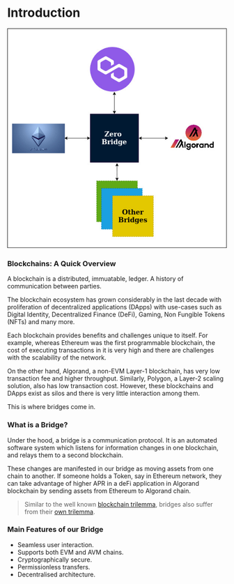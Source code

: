 # Introduction

![](../.gitbook/assets/1.bridge-block.jpg)

### Blockchains: A Quick Overview

A blockchain is a distributed, immuatable, ledger. A history of communication between parties. 

The blockchain ecosystem has grown considerably in the last decade with proliferation of decentralized applications (DApps) with use-cases such as Digital Identity, Decentralized Finance (DeFi), Gaming, Non Fungible Tokens (NFTs) and many more. 

Each blockchain provides benefits and challenges unique to itself. For example, whereas Ethereum was the first programmable blockchain, the cost of executing transactions in it is very high and there are challenges with the scalability of the network. 

On the other hand, Algorand, a non-EVM Layer-1 blockchain, has very low transaction fee and higher throughput. Similarly, Polygon, a Layer-2 scaling solution, also has low transaction cost. However, these blockchains and DApps exist as silos and there is very little interaction among them.

This is where bridges come in.

### What is a Bridge?

Under the hood, a bridge is a communication protocol. It is an automated software system which listens for information changes in one blockchain, and relays them to a second blockchain. 

These changes are manifested in our bridge as moving assets from one chain to another. If someone holds a Token, say in Ethereum network, they can take advantage of higher APR in a deFi application in Algorand blockchain by sending assets from Ethereum to Algorand chain.

> Similar to the well known [blockchain trilemma](https://www.ledger.com/academy/what-is-the-blockchain-trilemma?msclkid=62401980b69311ecb1bce2942376c045), bridges also suffer from their [own trilemma](https://blog.connext.network/the-interoperability-trilemma-657c2cf69f17).

### Main Features of our Bridge

* Seamless user interaction.
* Supports both EVM and AVM chains.
* Cryptographically secure.
* Permissionless transfers.
* Decentralised architecture.
